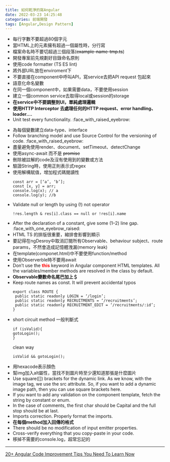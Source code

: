 ```yaml
---
title: 如何乾淨的寫Angular
date: 2022-03-23 14:25:48
categories: 前端開發
tags: [Angular,Design Pattern] 
---
```

* 每行字數不要超過80個字元
* 當HTML上的元素擁有超過一個屬性時，分行寫
* 檔案命名時不要切超過三個段落(~~example-name-tmp.ts~~)
* 開發專案前先規劃好目錄命名原則
* 使用code formatter (TS ES lint)
* 將外部URL放在enviroment下
* 不要直接在component中呼叫API，寫service去把API request 包起來
* 語意化命名變數
* 在同一個component中，如果需要data，不要使用session
* 建立一個common service去取得local或session的storage
* **在service中不要調整到UI，單純處理邏輯**
* **使用HTTP Interceptor 去處理任何的HTTP request、error handling、loader....**
* Unit test every functionality.    :face_with_raised_eyebrow: 
<!-- more -->
* 為每個變數建立data-type、interface
* Follow branching model and use Source Control for the versioning of code. :face_with_raised_eyebrow: 
* 盡量避免使用render、document、setTimeout、detectChange
* 使用async-await 而不是 ~~promise~~
* 刪除被註解的code及沒有使用到的變數或方法
* 驗證String時，使用正則表示式regex
* 使用解構賦值，增加程式碼閱讀性
    ```typescript=
    const arr = [‘a’, ‘b’];
    const [x, y] = arr;
    console.log(x); // a
    console.log(y); //b
    ```
* Validate null or length by using (!) not operator
    ```typescript=
    !res.length & res[i].class == null or !res[i].name
    ```
* After the declaration of a constant, give some (1–2) line gap. :face_with_one_eyebrow_raised: 
* HTML TS 的排版很重要，縮排會影響到顯示
* 要記得在ngDesroy中取消訂閱所有Observable、behaviour subject、route params，不然會造成記憶體洩漏(memory leak)
* 在template(componet.html)中不要使用function/method
* 使用Observerble時不要用await
* Don’t use the <font color='#f00'>**this**</font> keyword in Angular component HTML templates. All the variables/member methods are resolved in the class by default.
* **Observable變數命名尾巴加上＄**
* Keep route names as const. It will prevent accidental typos
    ```typescript=
    export class ROUTE { 
     public static readonly LOGIN = ‘/login’; 
     public static readonly RECRUITMENTS = ‘/recruitments’; 
     public static readonly RECRUITMENT_EDIT = ‘/recruitments/:id’; 
    } 
    ```
* short circuit method
    一般判斷式
    ```typescript=
    if (isValid){ 
    gotoLogin(); 
    }
    ```
    clean way
    ```typescript=
    isValid && gotoLogin();
    ```
* 用hexacode表示顏色
* 幫img加入alt屬性，當找不到圖片時至少還知道那張是什麼圖片
* Use square([]) brackets for the dynamic link. As we know, with the image tag, we use the src attribute. So, if you want to add a dynamic image path, then you can use square brackets here.
* If you want to add any validation on the component template, fetch the string by constant or enum.
* In the case of comments, the first char should be Capital and the full stop should be at last.
* Imports correction. Properly format the imports.
* **在每個method加入回傳的格式**
* There should be no modification of input emitter properties.
* Cross-verify everything that you copy-paste in your code.
* 移掉不需要的console.log，超常忘記的



---

[20+ Angular Code Improvement Tips You Need To Learn Now](https://javascript.plainenglish.io/20-angular-code-improvement-tips-you-need-to-learn-now-af57cab58c69)
